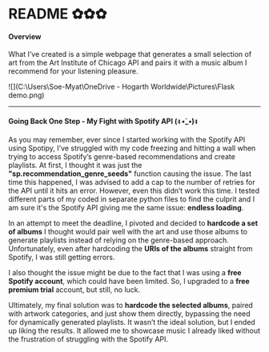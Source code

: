 # README ✿✿✿

#### **Overview**

What I’ve created is a simple webpage that generates a small selection of art from the Art Institute of Chicago API and pairs it with a music album I recommend for your listening pleasure.

![](C:\Users\Soe-Myat\OneDrive - Hogarth Worldwide\Pictures\Flask demo.png)

------

#### **Going Back One Step - My Fight with Spotify API (ง •̀_•́)ง**

As you may remember, ever since I started working with the Spotify API using Spotipy, I’ve struggled with my code freezing and hitting a wall when trying to access Spotify’s genre-based recommendations and create playlists. At first, I thought it was just the **"sp.recommendation_genre_seeds"** function causing the issue. The last time this happened, I was advised to add a cap to the number of retries for the API until it hits an error. However, even this didn’t work this time. I tested different parts of my coded in separate python files to find the culprit and I am sure it's the Spotify API giving me the same issue: **endless loading**.

In an attempt to meet the deadline, I pivoted and decided to **hardcode a set of albums** I thought would pair well with the art and use those albums to generate playlists instead of relying on the genre-based approach. Unfortunately, even after hardcoding the **URIs of the albums** straight from Spotify, I was still getting errors.

I also thought the issue might be due to the fact that I was using a **free Spotify account**, which could have been limited. So, I upgraded to a **free premium trial** account, but still, no luck.

Ultimately, my final solution was to **hardcode the selected albums**, paired with artwork categories, and just show them directly, bypassing the need for dynamically generated playlists. It wasn’t the ideal solution, but I ended up liking the results. It allowed me to showcase music I already liked without the frustration of struggling with the Spotify API.

